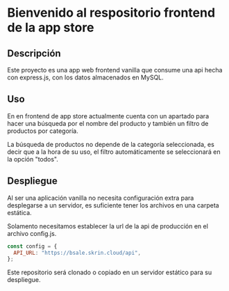 # Bienvenido al respositorio frontend de la app store

## Descripción

Este proyecto es una app web frontend vanilla que consume una api hecha con express.js, con los datos almacenados en MySQL.

## Uso

En en frontend de app store actualmente cuenta con un apartado para hacer una búsqueda por el nombre del producto y también un filtro de productos por categoría.

La búsqueda de productos no depende de la categoría seleccionada, es decir que a la hora de su uso, el filtro automáticamente se seleccionará en la opción "todos".

## Despliegue

Al ser una aplicación vanilla no necesita configuración extra para desplegarse a un servidor, es suficiente tener los archivos en una carpeta estática.

Solamento necesitamos establecer la url de la api de producción en el archivo config.js.

```js
const config = {
  API_URL: "https://bsale.skrin.cloud/api",
};
```

Este repositorio será clonado o copiado en un servidor estático para su despliegue.
